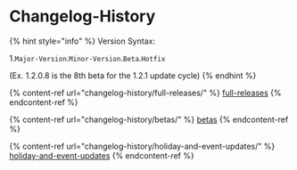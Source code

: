 # Changelog-History

{% hint style="info" %}
Version Syntax:

1.`Major-Version`.`Minor-Version`.`Beta`.`Hotfix`

(Ex. 1.2.0.8 is the 8th beta for the 1.2.1 update cycle)
{% endhint %}

{% content-ref url="changelog-history/full-releases/" %}
[full-releases](changelog-history/full-releases/)
{% endcontent-ref %}

{% content-ref url="changelog-history/betas/" %}
[betas](changelog-history/betas/)
{% endcontent-ref %}

{% content-ref url="changelog-history/holiday-and-event-updates/" %}
[holiday-and-event-updates](changelog-history/holiday-and-event-updates/)
{% endcontent-ref %}
